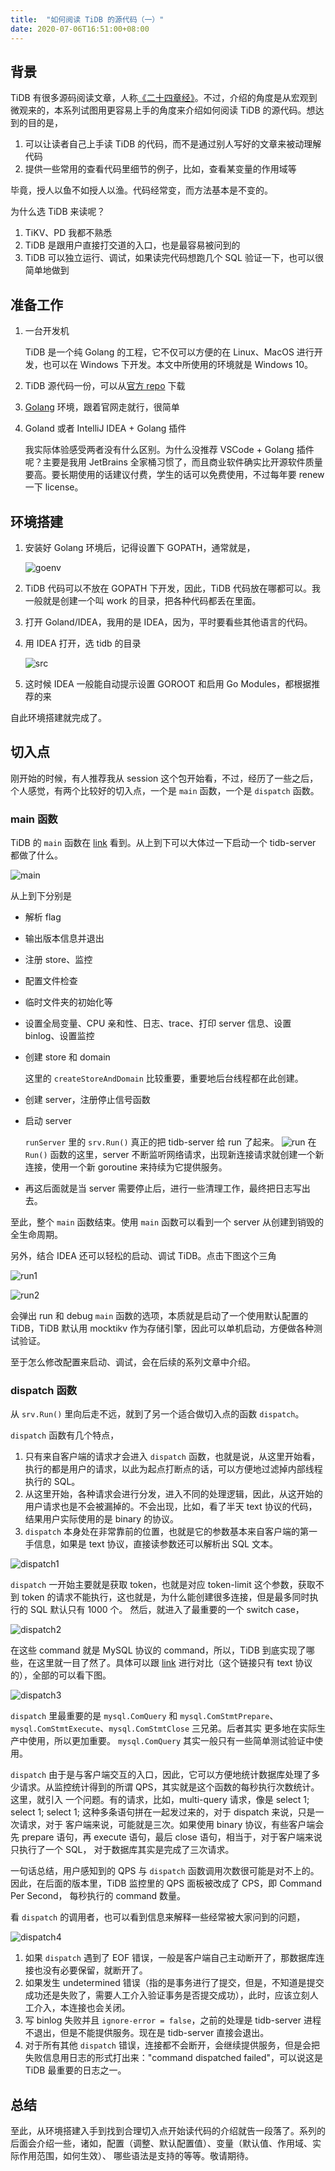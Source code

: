 ```yaml
---
title:  "如何阅读 TiDB 的源代码（一）"
date: 2020-07-06T16:51:00+08:00
---
```


## 背景

TiDB 有很多源码阅读文章，人称[《二十四章经》](https://pingcap.com/blog-cn/#TiDB-%E6%BA%90%E7%A0%81%E9%98%85%E8%AF%BB)。不过，介绍的角度是从宏观到微观来的，本系列试图用更容易上手的角度来介绍如何阅读 TiDB 的源代码。想达到的目的是，

1. 可以让读者自己上手读 TiDB 的代码，而不是通过别人写好的文章来被动理解代码
1. 提供一些常用的查看代码里细节的例子，比如，查看某变量的作用域等

毕竟，授人以鱼不如授人以渔。代码经常变，而方法基本是不变的。

为什么选 TiDB 来读呢？

1. TiKV、PD 我都不熟悉
1. TiDB 是跟用户直接打交道的入口，也是最容易被问到的
1. TiDB 可以独立运行、调试，如果读完代码想跑几个 SQL 验证一下，也可以很简单地做到

## 准备工作

1. 一台开发机

    TiDB 是一个纯 Golang 的工程，它不仅可以方便的在 Linux、MacOS 进行开发，也可以在 Windows 下开发。本文中所使用的环境就是 Windows 10。

1. TiDB 源代码一份，可以从[官方 repo](https://github.com/pingcap/tidb) 下载

1. [Golang](https://golang.org/) 环境，跟着官网走就行，很简单

1. Goland 或者 IntelliJ IDEA + Golang 插件

    我实际体验感受两者没有什么区别。为什么没推荐 VSCode + Golang 插件呢？主要是我用 JetBrains 全家桶习惯了，而且商业软件确实比开源软件质量要高。要长期使用的话建议付费，学生的话可以免费使用，不过每年要 renew 一下 license。

## 环境搭建

1. 安装好 Golang 环境后，记得设置下 GOPATH，通常就是，

    ![goenv](/posts/images/20200706172327.png)

1. TiDB 代码可以不放在 GOPATH 下开发，因此，TiDB 代码放在哪都可以。我一般就是创建一个叫 work 的目录，把各种代码都丢在里面。
1. 打开 Goland/IDEA，我用的是 IDEA，因为，平时要看些其他语言的代码。
1. 用 IDEA 打开，选 tidb 的目录

    ![src](/posts/images/20200706174108.png)

1. 这时候 IDEA 一般能自动提示设置 GOROOT 和启用 Go Modules，都根据推荐的来

自此环境搭建就完成了。

## 切入点

刚开始的时候，有人推荐我从 session 这个包开始看，不过，经历了一些之后，个人感觉，有两个比较好的切入点，一个是 `main` 函数，一个是 `dispatch` 函数。

### main 函数

TiDB 的 `main` 函数在 [link](https://github.com/pingcap/tidb/blob/6b6096f1f18a03d655d04d67a2f21d7fbfca2e3f/tidb-server/main.go#L160) 看到。从上到下可以大体过一下启动一个 tidb-server 都做了什么。

![main](/posts/images/20200706220211.png)

从上到下分别是

* 解析 flag
* 输出版本信息并退出
* 注册 store、监控
* 配置文件检查
* 临时文件夹的初始化等
* 设置全局变量、CPU 亲和性、日志、trace、打印 server 信息、设置 binlog、设置监控
* 创建 store 和 domain

    这里的 `createStoreAndDomain` 比较重要，重要地后台线程都在此创建。

* 创建 server，注册停止信号函数
* 启动 server

    `runServer` 里的 `srv.Run()` 真正的把 tidb-server 给 run 了起来。
    ![run](/posts/images/20200706221611.png)
    在 `Run()` 函数的这里，server 不断监听网络请求，出现新连接请求就创建一个新连接，使用一个新 goroutine 来持续为它提供服务。

* 再这后面就是当 server 需要停止后，进行一些清理工作，最终把日志写出去。

至此，整个 `main` 函数结束。使用 `main` 函数可以看到一个 server 从创建到销毁的全生命周期。

另外，结合 IDEA 还可以轻松的启动、调试 TiDB。点击下图这个三角

![run1](/posts/images/20200706222247.png)

![run2](/posts/images/20200706222457.png)

会弹出 run 和 debug `main` 函数的选项，本质就是启动了一个使用默认配置的 TiDB，TiDB 默认用 mocktikv 作为存储引擎，因此可以单机启动，方便做各种测试验证。

至于怎么修改配置来启动、调试，会在后续的系列文章中介绍。

### dispatch 函数

从 `srv.Run()` 里向后走不远，就到了另一个适合做切入点的函数 `dispatch`。

`dispatch` 函数有几个特点，

1. 只有来自客户端的请求才会进入 `dispatch` 函数，也就是说，从这里开始看，执行的都是用户的请求，以此为起点打断点的话，可以方便地过滤掉内部线程执行的 SQL。
1. 从这里开始，各种请求会进行分发，进入不同的处理逻辑，因此，从这开始的用户请求也是不会被漏掉的。不会出现，比如，看了半天 text 协议的代码，结果用户实际使用的是 binary 的协议。
1. `dispatch` 本身处在非常靠前的位置，也就是它的参数基本来自客户端的第一手信息，如果是 text 协议，直接读参数还可以解析出 SQL 文本。

![dispatch1](/posts/images/20200707150344.png)

`dispatch` 一开始主要就是获取 token，也就是对应 token-limit 这个参数，获取不到 token 的请求不能执行，这也就是，为什么能创建很多连接，但是最多同时执行的 SQL 默认只有 1000 个。
然后，就进入了最重要的一个 switch case，

![dispatch2](/posts/images/20200707150736.png)

在这些 command 就是 MySQL 协议的 command，所以，TiDB 到底实现了哪些，在这里就一目了然了。具体可以跟 [link](https://dev.mysql.com/doc/internals/en/text-protocol.html) 进行对比（这个链接只有 text 协议的），全部的可以看下图。

![dispatch3](/posts/images/20200707151452.png)

`dispatch` 里最重要的是 `mysql.ComQuery` 和 `mysql.ComStmtPrepare`、`mysql.ComStmtExecute`、`mysql.ComStmtClose` 三兄弟。后者其实
更多地在实际生产中使用，所以更加重要。 `mysql.ComQuery` 其实一般只有一些简单测试验证中使用。

`dispatch` 由于是与客户端交互的入口，因此，它可以方便地统计数据库处理了多少请求。从监控统计得到的所谓 QPS，其实就是这个函数的每秒执行次数统计。这里，就引入
一个问题。有的请求，比如，multi-query 请求，像是 select 1; select 1; select 1; 这种多条语句拼在一起发过来的，对于 dispatch 来说，只是一次请求，对于
客户端来说，可能就是三次。如果使用 binary 协议，有些客户端会先 prepare 语句，再 execute 语句，最后 close 语句，相当于，对于客户端来说只执行了一个 SQL，
对于数据库其实是完成了三次请求。

一句话总结，用户感知到的 QPS 与 `dispatch` 函数调用次数很可能是对不上的。因此，在后面的版本里，TiDB 监控里的 QPS 面板被改成了 CPS，即 Command Per Second，
每秒执行的 command 数量。

看 `dispatch` 的调用者，也可以看到信息来解释一些经常被大家问到的问题，

![dispatch4](/posts/images/20200707154120.png)

1. 如果 `dispatch` 遇到了 EOF 错误，一般是客户端自己主动断开了，那数据库连接也没有必要保留，就断开了。
1. 如果发生 undetermined 错误（指的是事务进行了提交，但是，不知道是提交成功还是失败了，需要人工介入验证事务是否提交成功），此时，应该立刻人工介入，本连接也会关闭。
1. 写 binlog 失败并且 `ignore-error = false`，之前的处理是 tidb-server 进程不退出，但是不能提供服务。现在是 tidb-server 直接会退出。
1. 对于所有其他 `dispatch` 错误，连接都不会断开，会继续提供服务，但是会把失败信息用日志的形式打出来："command dispatched failed"，可以说这是
TiDB 最重要的日志之一。

## 总结

至此，从环境搭建入手到找到合理切入点开始读代码的介绍就告一段落了。系列的后面会介绍一些，诸如，配置（调整、默认配置值）、变量（默认值、作用域、实际作用范围，如何生效）、
哪些语法是支持的等等。敬请期待。
